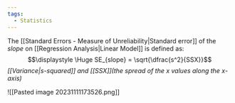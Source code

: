 ```yaml
---
tags:
  - Statistics
---
```

The [[Standard Errors - Measure of Unreliability|Standard error]] of the *slope* on [[Regression Analysis|Linear Model]] is defined as:
$$\displaystyle \Huge SE_{slope} = \sqrt{\dfrac{s^2}{SSX}}$$
*[[Variance|s-squared]] and [[SSX]](the spread of the x values along the x-axis)*

![[Pasted image 20231111173526.png]]